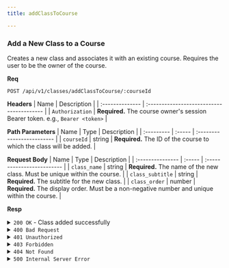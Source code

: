 ```yaml
---
title: addClassToCourse

---
```


### Add a New Class to a Course

Creates a new class and associates it with an existing course. Requires the user to be the owner of the course.

**Req**
```
POST /api/v1/classes/addClassToCourse/:courseId
```

**Headers**
| Name            | Description                               |
| :-------------- | :---------------------------------------- |
| `Authorization` | **Required.** The course owner's session Bearer token. e.g., `Bearer <token>` |

**Path Parameters**
| Name       | Type   | Description                |
| :--------- | :----- | :------------------------- |
| `courseId` | string | **Required.** The ID of the course to which the class will be added. |

**Request Body**
| Name             | Type   | Description                |
| :--------------- | :----- | :------------------------- |
| `class_name`     | string | **Required.** The name of the new class. Must be unique within the course. |
| `class_subtitle` | string | **Required.** The subtitle for the new class. |
| `class_order`    | number | **Required.** The display order. Must be a non-negative number and unique within the course. |

**Resp**
<details>
<summary><code>200 OK</code> - Class added successfully</summary>

```json
{
  "code": 200,
  "message": "Class added successfully",
  "data": {
    "class_id": "60d0fe4f5311236168a109ce"
  }
}
```
</details>

<details>
<summary><code>400 Bad Request</code></summary>
Possible `message` values:
* `"Invalid course_id format"`
* `"Missing required fields: class_name, class_subtitle, class_order"`
* `"Class with this name already exists in the course"`
* `"class_order must be a non-negative number"`
* `"A class with the same order already exists in this course"`
* `"class_name cannot be empty or strings containing security-sensitive characters"`
* `"class_subtitle cannot be empty or strings containing security-sensitive characters"`
```json
{ "code": 400, "message": "...", "data": null }
```
</details>

<details>
<summary><code>401 Unauthorized</code></summary>
```json
{ "code": 401, "message": "invalid or expired token", "data": null }
```
</details>

<details>
<summary><code>403 Forbidden</code></summary>
```json
{ "code": 403, "message": "You are not authorized to add classes to this course", "data": null }
```
</details>

<details>
<summary><code>404 Not Found</code></summary>
```json
{ "code": 404, "message": "Course not found", "data": null }
```
</details>

<details>
<summary><code>500 Internal Server Error</code></summary>
```json
{ "code": 500, "message": "Internal Server Error", "data": null }
```
</details>